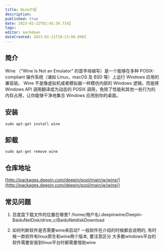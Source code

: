 ```yaml
---
title: Wine介绍
description: 
published: true
date: 2023-02-22T02:45:39.714Z
tags: 
editor: markdown
dateCreated: 2023-02-21T10:23:08.890Z
---
```


## 简介

Wine （“Wine Is Not an Emulator” 的首字母缩写）是一个能够在多种 POSIX-compliant 操作系统（诸如 Linux，macOS 及 BSD 等）上运行 Windows 应用的兼容层。 Wine 不是像虚拟机或者模拟器一样模仿内部的 Windows 逻辑，而是將 Windows API 调用翻译成为动态的 POSIX 调用，免除了性能和其他一些行为的内存占用，让你能够干净地集合 Windows 应用到你的桌面。

## 安装

`sudo apt-get install wine`

## 卸载

`sudo apt-get remove wine`

## 仓库地址

[http://packages.deepin.com/deepin/pool/main/w/wine/](http://packages.deepin.com/deepin/pool/main/w/wine/)

## 常见问题

1. 百度盘下载文件的位置在哪里?
/home/用户名/.deepinwine/Deepin-BaiduNetDisk/drive_c/BaiduNetdiskDownload

2. 如何判断软件是否需要wine来启动?
一般软件在介绍的时候都会说明的, 有时候一款软件有linux原生和wine两个版本, 要注意区分
大多数windows平台的软件需要安装到linux平台时都需要借助wine